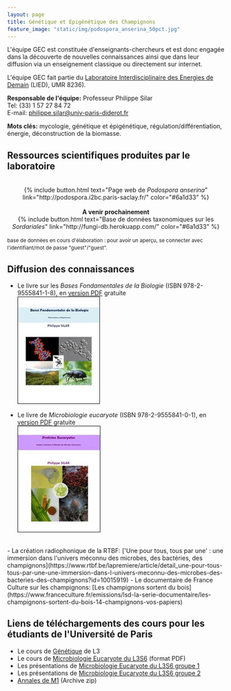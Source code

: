 ```yaml
---
layout: page
title: Génétique et Epigénétique des Champignons
feature_image: "static/img/podospora_anserina_50pct.jpg"
---
```


L'équipe GEC est constituée d'enseignants-chercheurs et est donc engagée dans la découverte de nouvelles connaissances ainsi que dans leur diffusion via un enseignement classique ou directement sur internet.

L'équipe GEC fait partie du [Laboratoire Interdisciplinaire des Energies de Demain](http://www.lied-pieri.univ-paris-diderot.fr/) (LIED), UMR 8236).

**Responsable de l'équipe:**
Professeur Philippe Silar<br>
Tel: (33) 1 57 27 84 72<br>
E-mail: [philippe.silar@univ-paris-diderot.fr](mailto:philippe.silar@univ-paris-diderot.fr)

**Mots clés:** mycologie, génétique et épigénétique, régulation/différentiation, énergie, déconstruction de la biomasse.

## Ressources scientifiques produites par le laboratoire
<br>

<center>
{% include button.html text="Page web de <em>Podospora anserina</em>" link="http://podospora.i2bc.paris-saclay.fr/" color="#6a1d33" %}
</center>

<br>

<center>
<b>A venir prochainement</b><br>
{% include button.html text="Base de données taxonomiques sur les <em>Sordariales</em>" link="http://fungi-db.herokuapp.com/" color="#6a1d33" %}
</center>

<small>base de données en cours d'élaboration : pour avoir un aperçu, se connecter avec l'identifiant/mot de passe "guest"/"guest". </small>

## Diffusion des connaissances

- Le livre sur les _Bases Fondamentales de la Biologie_ (ISBN 978-2-9555841-1-8), en [version PDF](https://hal.archives-ouvertes.fr/hal-01401263) gratuite<br>
    ![Bases Fondamentales de la Biologie](static/img/bfb.jpg)

- Le livre de _Microbiologie eucaryote_ (ISBN 978-2-9555841-0-1), en [version PDF](https://hal.archives-ouvertes.fr/hal-01263138) gratuite<br>
    ![Microbiologie eucaryote](static/img/pe.jpg)

<br>
- La création radiophonique de la RTBF: ['Une pour tous, tous par une' : une immersion dans l'univers méconnu des microbes, des bactéries, des champignons](https://www.rtbf.be/lapremiere/article/detail_une-pour-tous-tous-par-une-une-immersion-dans-l-univers-meconnu-des-microbes-des-bacteries-des-champignons?id=10015919)
- Le documentaire de France Culture sur les champignons: [Les champignons sortent du bois](https://www.franceculture.fr/emissions/lsd-la-serie-documentaire/les-champignons-sortent-du-bois-14-champignons-vos-papiers)

## Liens de téléchargements des cours pour les étudiants de l'Université de Paris

- Le cours de [Génétique](http://podo-gec.sdv.univ-paris-diderot.fr/genetique/licence.html) de L3
- Le cours de [Microbiologie Eucaryote du L3S6](http://podo-gec.sdv.univ-paris-diderot.fr/courslicenceIMVI.pdf) (format PDF)
- Les présentations de [Microbiologie Eucaryote du L3S6 groupe 1](http://podo-gec.sdv.univ-paris-diderot.fr/presentations_groupes_1.zip)
- Les présentations de [Microbiologie Eucaryote du L3S6 groupe 2](http://podo-gec.sdv.univ-paris-diderot.fr/presentations_groupes_2.zip)
- [Annales de M1](http://podo-gec.sdv.univ-paris-diderot.fr/examenmicrobioeuc.zip) (Archive zip)
